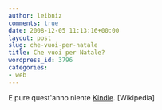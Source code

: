 ```yaml
---
author: leibniz
comments: true
date: 2008-12-05 11:13:16+00:00
layout: post
slug: che-vuoi-per-natale
title: Che vuoi per Natale?
wordpress_id: 3796
categories:
- web
---
```


E pure quest'anno niente [Kindle](http://en.wikipedia.org/wiki/Amazon_Kindle). [Wikipedia]
